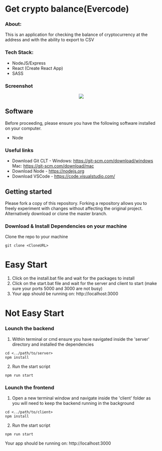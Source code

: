 # Get crypto balance(Evercode)

### About:

This is an application for checking the balance of cryptocurrency at the address and with the ability to export to CSV

### Tech Stack:

* NodeJS/Express
* React (Create React App)
* SASS

### Screenshot

<p align="center">
    <img src="https://i.imgur.com/fi70i3m.png">  
</p>

## Software 

Before proceeding, please ensure you have the following software installed on your computer.

* Node

### Useful links

* Download Git CLT - Windows: https://git-scm.com/download/windows Mac: https://git-scm.com/download/mac
* Download Node - https://nodejs.org
* Download VSCode - https://code.visualstudio.com/

## Getting started

Please fork a copy of this repository. Forking a repository allows you to freely experiment with changes without affecting the original project. Alternatively download or clone the master branch.

### Download & Install Dependencies on your machine 

Clone the repo to your machine

```
git clone <CloneURL>
```

# Easy Start
1) Click on the install.bat file and wait for the packages to install
2) Click on the start.bat file and wait for the server and client to start (make sure your ports 5000 and 3000 are not busy)
3) Your app should be running on: http://localhost:3000

# Not Easy Start
### Lounch the backend

1)	Within terminal or cmd ensure you have navigated inside the 'server' directory and installed the dependencies

```
cd <../path/to/server> 
npm install
```
2) Run the start script

``` 
npm run start
```

### Lounch the frontend

1) Open a new terminal window and navigate inside the 'client' folder as you will need to keep the backend running in the background

```
cd <../path/to/client> 
npm install
```

2) Run the start script

``` 
npm run start
```
Your app should be running on: http://localhost:3000
